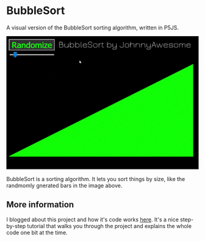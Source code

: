 # BubbleSort

A visual version of the BubbleSort sorting algorithm, written in P5JS.

![BubbleSort](https://raw.githubusercontent.com/johnnyawesome/BubbleSort/master/BubbleSort/DemoImages/BubbleSort.gif)

BubbleSort is a sorting algorithm. It lets you sort things by size, like the randmomly gnerated bars in the image above.

## More information

I blogged about this project and how it's code works [here](https://breaksome.tech/sorting-algorithm-coding-bubblesort-in-p5js/).
It's a nice step-by-step tutorial that walks you through the project and explains the whole code one bit at the time.
